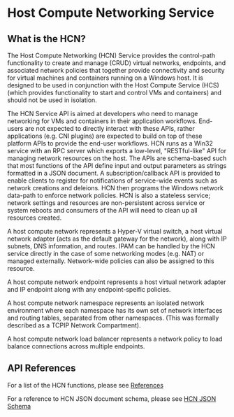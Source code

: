 # Host Compute Networking Service

## What is the HCN?
The Host Compute Networking (HCN) Service provides the control-path functionality to create and manage (CRUD) virtual networks, endpoints, and associated network policies that together provide connectivity and security for virtual machines and containers running on a Windows host. It is designed to be used in conjunction with the Host Compute Service (HCS) (which provides functionality to start and control VMs and containers) and should not be used in isolation. 

The HCN Service API is aimed at developers who need to manage networking for VMs and containers in their application workflows. End-users are not expected to directly interact with these APIs, rather applications (e.g. CNI plugins) are expected to build on top of these platform APIs to provide the end-user workflows. HCN runs as a Win32 service with an RPC server which exports a low-level, "RESTful-like" API for managing network resources on the host. The APIs are schema-based such that most functions of the API define input and output parameters as strings formatted in a JSON document. A subscription/callback API is provided to enable clients to register for notifications of service-wide events such as network creations and deleions.  HCN then programs the Windows network data-path to enforce network policies. HCN is also a stateless service; network settings and resources are non-persistent across service or system reboots and consumers of the API will need to clean up all resources created. 

A host compute network represents a Hyper-V virtual switch, a host virtual network adapter (acts as the default gateway for the network), along with IP subnets, DNS information, and routes. IPAM can be handled by the HCN service directly in the case of some networking modes (e.g. NAT) or managed externally. Network-wide policies can also be assigned to this resource.

A host compute network endpoint represents a host virtual network adapter and IP endpoint along with any endpoint-speific policies. 

A host compute network namespace represents an isolated network environment where each namespace has its own set of network interfaces and routing tables, separated from other namespaces. (This was formally described as a TCPIP Network Compartment).

A host compute network load balancer represents a network policy to load balance connections across multiple endpoints. 

## API References

For a list of the HCN functions, please see [References](host-networking-service-api.md)

For a reference to HCN JSON document schema, please see [HCN JSON Schema](hcn-json-schema.md)